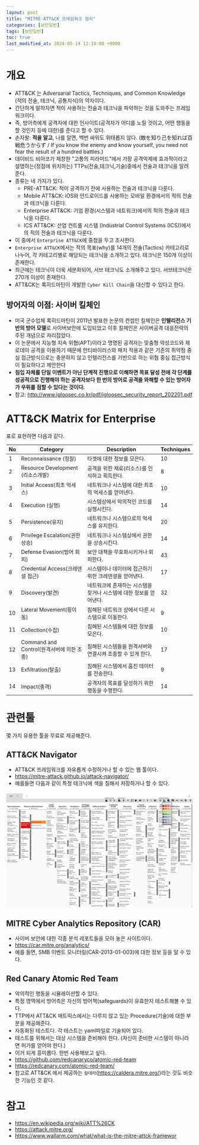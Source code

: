 ```yaml
---
layout: post
title: "MITRE-ATT&CK 프레임워크 정리"
categories: [보안일반]
tags: [보안일반]
toc: true
last_modified_at: 2024-05-14 12:10:00 +0900
---
```


# 개요
- ATT&CK 는 Adversarial Tactics, Techniques, and Common Knowledge (적의 전술, 테크닉, 공통지식)의 약자이다. 
- 간단하게 말하자면 적이 사용하는 전술과 테크닉을 파악하는 것을 도와주는 프레임워크이다. 
- 즉, 방어측에게 공격자에 대한 인사이트(공격자가 어디를 노릴 것이고, 어떤 행동을 할 것인지 등에 대한)를 준다고 할 수 있다. 
- 손자왈: **적을 알고**, 나를 알면, 백번 싸워도 위태롭지 않다. (敵を知り己を知れば百戦危うからず / If you know the enemy and know yourself, you need not fear the result of a hundred battles.)
- 데이비드 비아코가 제창한 "고통의 피라미드"에서 가장 공격억제에 효과적이라고 설명하는(정점에 위치하는) TTPs(전술,테크닉,기술)중에서 전술과 테크닉을 알려준다. 
- 종류는 네 가지가 있다. 
   - PRE-ATT&CK: 적이 공격하기 전에 사용하는 전술과 테크닉을 다룬다.
   - Mobile ATT&CK: iOS와 안드로이드를 사용하는 모바일 환경에서의 적의 전술과 테크닉을 다룬다. 
   - Enterprise ATT&CK: 기업 환경(시스템과 네트워크)에서의 적의 전술과 테크닉을 다룬다. 
   - ICS ATT&CK: 산업 컨트롤 시스템 (Industrial Control Systems (ICS))에서의 적의 전술과 테크닉을 다룬다. 
- 이 중에서 `Enterprise ATT&CK`에 중점을 두고 조사한다. 
- `Enterprise ATT&CK`에서는 적의 목표(why)를 14개의 전술(Tactics) 카테고리로 나누어, 각 카테고리별로 해당되는 테크닉을 소개하고 있다. 테크닉은 150개 이상이 존재한다. 
- 최근에는 테크닉이 더욱 세분화되어, 서브 테크닉도 소개해주고 있다. 서브테크닉은 270개 이상이 존재한다.
- ATT&CK는 록히드마틴이 개발한 `Cyber Kill Chain`을 대신할 수 있다고 한다. 

## 방어자의 이점: 사이버 킬체인
- 미국 군수업체 록히드마틴이 2011년 발표한 논문의 컨셉인 킬체인은 **인텔리전스 기반의 방어 모델**로 사이버보안에 도입되었고 이후 킬체인은 사이버공격 대응전략의 주된 개념으로 자리잡았다.
- 이 논문에서 지능형 지속 위협(APT)이라고 명명된 공격자는 맞춤형 악성코드와 제로데이 공격을 이용하기 때문에 안티바이러스와 패치 적용과 같은 기존의 취약점 중심 접근방식으로는 충분하지 않고 인텔리전스를 기반으로 하는 위협 중심 접근방식이 필요하다고 제안한다
- **침입 자체를 단일 이벤트가 아닌 단계적 진행으로 이해하면 목표 달성 전에 각 단계를 성공적으로 진행해야 하는 공격자보다 한 번의 방어로 공격을 와해할 수 있는 방어자가 우위를 점할 수 있다는 것이다.**
- 참고: http://www.igloosec.co.kr/pdf/igloosec_security_report_202201.pdf

# ATT&CK Matrix for Enterprise
표로 표현하면 다음과 같다. 

|No|Category|Description|Techniques|
|----|----|-----|-----|
|1|Reconnaissance (정찰)|타겟에 대한 정보를 모은다.|10|
|2|Resource Development (리소스개발)|공격을 위한 재료(리소스)를 인식하고 획득한다.|8|
|3|Initial Access(최초 억세스)| 네트워크나 시스템에 대한 최초의 억세스를 얻어낸다.|10|
|4|Execution (실행)|시스템상에서 악의적인 코드를 실행시킨다.|14|
|5|Persistence(유지)| 네트워크나 시스템으로의 억세스를 유지한다.|20|
|6|Privilege Escalation(권한상승)|네트워크나 시스템상에서 권한을 상승시킨다.|14|
|7|Defense Evasion(방어 회피)|보안 대책을 무효화시키거나 회피한다.|43|
|8|Credential Access(크레덴셜 접근)|시스템이나 데이터에 접근하기 위한 크레덴셜을 얻어낸다.|17|
|9|Discovery(발견)|네트워크에 존재하는 시스템을 찾거나 시스템에 대한 정보를 얻어낸다. |32|
|10|Lateral Movement(횡이동)|침해된 네트워크 상에서 다른 시스템으로 이동한다.|9|
|11|Collection(수집)|침해된 시스템들에 대한 정보를 모은다.|10|
|12|Command and Control(원격서버에 의한 조종) | 침해된 시스템들을 원격서버와 연결시켜 조종할 수 있게 한다.|17|
|13|Exfiltration(탈출)|침해된 시스템에서 훔친 데이터를 전송한다.|9|
|14|Impact(충격)|공격자의 목표를 달성하기 위한 행동을 수행한다.|14|


# 관련툴
몇 가지 유용한 툴을 무료로 제공해준다. 

## ATT&CK Navigator
- ATT&CK 프레임워크를 자유롭게 수정하거나 할 수 있는 웹 툴이다.  
- https://mitre-attack.github.io/attack-navigator/
- 예를들면 다음과 같이 특정 테크닉에 색을 칠해서 저장하거나 할 수 있다. 

![](/images/att-and-ck-navigator-example.png)

## MITRE Cyber Analytics Repository (CAR)
- 사이버 보안에 대한 각종 분석 레포트들을 모아 놓은 사이트이다.
- https://car.mitre.org/analytics/
- 예를 들면, SMB 이벤트 모니터링(CAR-2013-01-003)에 대한 정보 등을 알 수 있다. 

## Red Canary Atomic Red Team
- 악의적인 행동을 시뮬레이션할 수 있다. 
- 특정 영역에서 방어측은 자신의 방어책(safeguards)이 유효한지 테스트해볼 수 있다. 
- TTP에서 ATT&CK 매트릭스에서는 다루지 않고 있는 Procedure(기술)에 대한 부분을 제공해준다. 
- 자동화된 테스트다. 각 테스트는 yaml파일로 기술되어 있다. 
- 테스트를 위해서는 대상 시스템을 준비해야 한다. (자신이 준비한 시스템이 아니라면 허가를 얻어야 한다.)
- 이거 되게 흥미롭다. 한번 사용해보고 싶다. 
- https://github.com/redcanaryco/atomic-red-team
- https://redcanary.com/atomic-red-team/
- 참고로 ATT&CK 에서 제공하는 `칼데라`(https://caldera.mitre.org/)라는 것도 비슷한 기능인 것 같다. 

# 참고 
- https://en.wikipedia.org/wiki/ATT%26CK
- https://attack.mitre.org/
- https://www.wallarm.com/what/what-is-the-mitre-attck-framewor